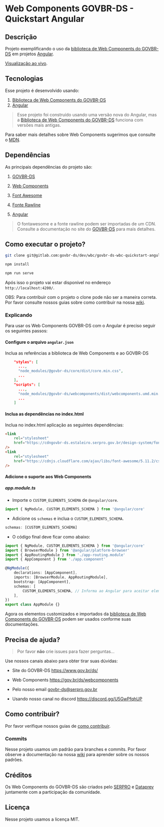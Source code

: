 # Web Components GOVBR-DS - Quickstart Angular

## Descrição

Projeto exemplificando o uso da [biblioteca de Web Components do GOVBR-DS](https://gov.br/ds/webcomponents 'Biblioteca de Web Components do GOVBR-DS') em projetos [Angular](https://angular.io/ 'Angular').

[Visualização ao vivo](https://govbr-ds.gitlab.io/dev/wbc/govbr-ds-wbc-quickstart-angular/main/).

## Tecnologias

Esse projeto é desenvolvido usando:

1. [Biblioteca de Web Components do GOVBR-DS](https://gov.br/ds/webcomponents 'Biblioteca de Web Components do GOVBR-DS')
1. [Angular](https://angular.io/ 'Angular')

> Esse projeto foi construído usando uma versão nova do Angular, mas a [Biblioteca de Web Components do GOVBR-DS](https://gov.br/ds/webcomponents 'Biblioteca de Web Components do GOVBR-DS') funciona com versões mais antigas.

Para saber mais detalhes sobre Web Components sugerimos que consulte o [MDN](https://developer.mozilla.org/pt-BR/docs/Web/Web_Components 'Web Components | MDN').

## Dependências

As principais dependências do projeto são:

1. [GOVBR-DS](https://www.gov.br/ds/ 'GOVBR-DS')

1. [Web Components](https://gov.br/ds/webcomponents/ "Web Components GOVBR-DS")

1. [Font Awesome](https://fontawesome.com/ 'Font Awesome')

1. [Fonte Rawline](https://www.cdnfonts.com/rawline.font/ 'Fonte Rawline')

1. [Angular](https://angular.io/guide/setup-local 'Angular')

> O fontawesome e a fonte rawline podem ser importadas de um CDN. Consulte a documentação no site do [GOVBR-DS](https://www.gov.br/ds/ 'GOVBR-DS') para mais detalhes.

## Como executar o projeto?

```sh
git clone git@gitlab.com:govbr-ds/dev/wbc/govbr-ds-wbc-quickstart-angular.git

npm install

npm run serve
```

Após isso o projeto vai estar disponível no endereço `http://localhost:4200/`.

OBS: Para contribuir com o projeto o clone pode não ser a maneira correta. Por favor consulte nossos guias sobre como contribuir na nossa [wiki](https://govbr-ds.gitlab.io/govbr-ds-wiki/ 'Wiki').

### Explicando

Para usar os Web Components GOVBR-DS com o Angular é preciso seguir os seguintes passos:

#### Configure o arquivo `angular.json`

Inclua as referências a biblioteca de Web Components e ao GOVBR-DS

```json
    "styles": [
      ...,
      "node_modules/@govbr-ds/core/dist/core.min.css",
      ...
    ],
    "scripts": [
      ...,
      "node_modules/@govbr-ds/webcomponents/dist/webcomponents.umd.min.js",
      ...
    ]
```

#### Inclua as dependências no index.html

Inclua no index.html aplicação as seguintes dependências:

```html
<link
    rel="stylesheet"
    href="https://cdngovbr-ds.estaleiro.serpro.gov.br/design-system/fonts/rawline/css/rawline.css"
/>
<link
    rel="stylesheet"
    href="https://cdnjs.cloudflare.com/ajax/libs/font-awesome/5.11.2/css/all.min.css"
/>
```

#### Adicione o suporte aos Web Components

##### app.module.ts

-   Importe o `CUSTOM_ELEMENTS_SCHEMA` de `@angular/core`.

```typescript
import { NgModule, CUSTOM_ELEMENTS_SCHEMA } from '@angular/core'
```

-   Adicione os `schemas` e inclua o `CUSTOM_ELEMENTS_SCHEMA`.

```typescript
schemas: [CUSTOM_ELEMENTS_SCHEMA]
```

-   O código final deve ficar como abaixo:

```typescript
import { NgModule, CUSTOM_ELEMENTS_SCHEMA } from '@angular/core'
import { BrowserModule } from '@angular/platform-browser'
import { AppRoutingModule } from './app-routing.module'
import { AppComponent } from './app.component'

@NgModule({
    declarations: [AppComponent],
    imports: [BrowserModule, AppRoutingModule],
    bootstrap: [AppComponent],
    schemas: [
        CUSTOM_ELEMENTS_SCHEMA, // Informa ao Angular para aceitar elementos customizados
    ],
})
export class AppModule {}
```

Agora os elementos customizados e importados da [biblioteca de Web Components do GOVBR-DS](https://gov.br/ds/webcomponents 'Biblioteca de Web Components do GOVBR-DS') podem ser usados conforme suas documentações.

## Precisa de ajuda?

> Por favor **não** crie issues para fazer perguntas...

Use nossos canais abaixo para obter tirar suas dúvidas:

-   Site do GOVBR-DS <https://www.gov.br/ds/>

-   Web Components <https://gov.br/ds/webcomponents>

-   Pelo nosso email <govbr-ds@serpro.gov.br>

-   Usando nosso canal no discord <https://discord.gg/U5GwPfqhUP>

## Como contribuir?

Por favor verifique nossos guias de [como contribuir](./CONTRIBUTING.md 'Como contribuir?').

### Commits

Nesse projeto usamos um padrão para branches e commits. Por favor observe a documentação na nossa [wiki](https://govbr-ds.gitlab.io/govbr-ds-wiki/ 'Wiki') para aprender sobre os nossos padrões.

## Créditos

Os Web Components do GOVBR-DS são criados pelo [SERPRO](https://www.serpro.gov.br/ 'SERPRO | Serviço Federal de Processamento de Dados') e [Dataprev](https://www.dataprev.gov.br/ 'Dataprev | Empresa de Tecnologia e Informações da Previdência') juntamente com a participação da comunidade.

## Licença

Nesse projeto usamos a licença MIT.
